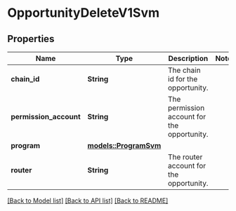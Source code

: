 # OpportunityDeleteV1Svm

## Properties

| Name                   | Type                                    | Description                                 | Notes |
| ---------------------- | --------------------------------------- | ------------------------------------------- | ----- |
| **chain_id**           | **String**                              | The chain id for the opportunity.           |
| **permission_account** | **String**                              | The permission account for the opportunity. |
| **program**            | [**models::ProgramSvm**](ProgramSvm.md) |                                             |
| **router**             | **String**                              | The router account for the opportunity.     |

[[Back to Model list]](../README.md#documentation-for-models) [[Back to API list]](../README.md#documentation-for-api-endpoints) [[Back to README]](../README.md)
